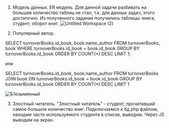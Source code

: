 1. Модель данных.
ER модель. Для данной задачи разбивать на большее количество таблиц не стал, т.к. для данных задач, этого достаточно.
Из полученного задания получились таблицы: книга, студент, оборот книг.
![Untitled Workspace (2)](https://user-images.githubusercontent.com/30121298/151359083-a53b56db-6aa0-42ea-81bf-1d398ce809ab.jpg)

2. Популярный автор.

SELECT turnoverBooks.id_book, book.name_author FROM turnoverBooks, book 
WHERE turnoverBooks.id_book = book.id_book
GROUP BY turnoverBooks.id_book
ORDER BY COUNT(*) DESC
LIMIT 1;

или

SELECT turnoverBooks.id_book, book.name_author 
FROM turnoverBooks JOIN book ON turnoverBooks.id_book = book.id_book 
GROUP BY turnoverBooks.id_book ORDER BY COUNT(*) DESC LIMIT 1

![Б1езымянный](https://user-images.githubusercontent.com/30121298/151361195-b26092a1-c536-4d02-bd3f-51a711514793.png)


3. Злостный читатель.
"Злостный читатель" - студент, прочитавший самое большое количество книг.
Подключаемся к бд php файлом, находим часто используемого студента в списке, выводим. Через JS выводим на экран.
